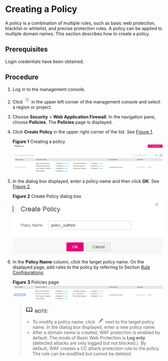 # Creating a Policy<a name="EN-US_TOPIC_0193630325"></a>

A policy is a combination of multiple rules, such as basic web protection, blacklist or whitelist, and precise protection rules. A policy can be applied to multiple domain names. This section describes how to create a policy.

## Prerequisites<a name="section37694481929"></a>

Login credentials have been obtained.

## Procedure<a name="section5458145019310"></a>

1.  Log in to the management console.
2.  Click  ![](figures/icon-region.png)  in the upper left corner of the management console and select a region or project.
3.  Choose  **Security**  \>  **Web Application Firewall**. In the navigation pane, choose  **Policies**. The  **Policies**  page is displayed.

1.  Click  **Create Policy**  in the upper right corner of the list. See  [Figure 1](#fig1769985133814).

    **Figure  1**  Creating a policy<a name="fig1769985133814"></a>  
    ![](figures/creating-a-policy.png "creating-a-policy")

2.  In the dialog box displayed, enter a policy name and then click  **OK**. See  [Figure 2](#fig0843200133618).

    **Figure  2**  Create Policy dialog box<a name="fig0843200133618"></a>  
    ![](figures/create-policy-dialog-box.png "create-policy-dialog-box")

3.  In the  **Policy Name**  column, click the target policy name. On the displayed page, add rules to the policy by referring to Section  [Rule Configurations](rule-configurations.md).

    **Figure  3**  Policies page<a name="fig3383125241"></a>  
    ![](figures/policies-page.png "policies-page")

    >![](public_sys-resources/icon-note.gif) **NOTE:**   
    >-   To modify a policy name, click  ![](figures/icon-edit.png)  next to the target policy name. In the dialog box displayed, enter a new policy name.  
    >-   After a domain name is created, WAF protection is enabled by default. The mode of Basic Web Protection is  **Log only**  \(detected attacks are only logged but not blocked.\). By default, WAF creates a CC attack protection rule to the policy. The rule can be modified but cannot be deleted.  


